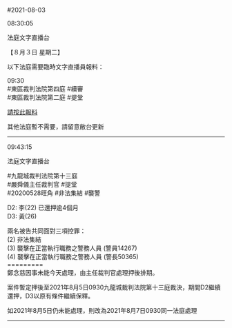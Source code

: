 #2021-08-03


08:30:05

法庭文字直播台

【８月３日 星期二】  
  
以下法庭需要臨時文字直播員報料：  
  
09:30  
\#東區裁判法院第四庭 \#續審  
\#東區裁判法院第二庭 \#提堂  
  
[請按此報料](https://t.me/youarenotalonehk_livebot)  
  
其他法庭暫不需要，請留意敝台更新

---
      
09:43:15

法庭文字直播台

\#九龍城裁判法院第十三庭  
\#嚴舜儀主任裁判官 \#提堂  
\#20200528旺角 \#非法集結 \#襲警  
  
D2: 李(22) 已還押逾4個月  
D3: 黃(26)  
  
兩名被告共同面對三項控罪：  
(2) 非法集結  
(3) 襲擊在正當執行職務之警務人員 (警員14267)  
(4) 襲擊在正當執行職務之警務人員 (警長50365)  
\=========  
鄭念慈因事未能今天處理，由主任裁判官處理押後排期。  
  
案件暫定押後至2021年8月5日0930九龍城裁判法院第十三庭裁決，期間D2繼續還押，D3以原有條件繼續保釋。  
  
如2021年8月5日仍未能處理，則改為2021年8月7日0930同一法庭處理

---
      